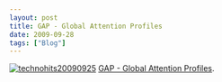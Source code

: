 ```yaml
---
layout: post
title: GAP - Global Attention Profiles
date: 2009-09-28
tags: ["Blog"]
---
```


[![technohits20090925](http://unterbahn.com/wp-content/uploads/2009/09/technohits20090925.jpg "technohits20090925")](technohits20090925.jpg)
[GAP - Global Attention Profiles](http://gapdev.law.harvard.edu/).